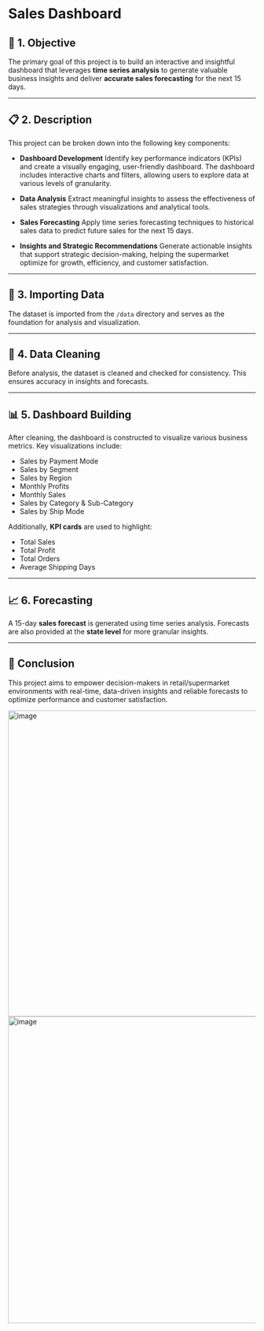 
# Sales Dashboard

## 📌 1. Objective

The primary goal of this project is to build an interactive and insightful dashboard that leverages **time series analysis** to generate valuable business insights and deliver **accurate sales forecasting** for the next 15 days.

---

## 📋 2. Description

This project can be broken down into the following key components:

* **Dashboard Development**
  Identify key performance indicators (KPIs) and create a visually engaging, user-friendly dashboard. The dashboard includes interactive charts and filters, allowing users to explore data at various levels of granularity.

* **Data Analysis**
  Extract meaningful insights to assess the effectiveness of sales strategies through visualizations and analytical tools.

* **Sales Forecasting**
  Apply time series forecasting techniques to historical sales data to predict future sales for the next 15 days.

* **Insights and Strategic Recommendations**
  Generate actionable insights that support strategic decision-making, helping the supermarket optimize for growth, efficiency, and customer satisfaction.

---

## 📂 3. Importing Data

The dataset is imported from the `/data` directory and serves as the foundation for analysis and visualization.

---

## 🧹 4. Data Cleaning

Before analysis, the dataset is cleaned and checked for consistency. This ensures accuracy in insights and forecasts.

---

## 📊 5. Dashboard Building

After cleaning, the dashboard is constructed to visualize various business metrics. Key visualizations include:

* Sales by Payment Mode
* Sales by Segment
* Sales by Region
* Monthly Profits
* Monthly Sales
* Sales by Category & Sub-Category
* Sales by Ship Mode

Additionally, **KPI cards** are used to highlight:

* Total Sales
* Total Profit
* Total Orders
* Average Shipping Days

---

## 📈 6. Forecasting

A 15-day **sales forecast** is generated using time series analysis.
Forecasts are also provided at the **state level** for more granular insights.

---

## 📌 Conclusion

This project aims to empower decision-makers in retail/supermarket environments with real-time, data-driven insights and reliable forecasts to optimize performance and customer satisfaction.

<img width="1106" height="621" alt="image" src="https://github.com/user-attachments/assets/f91471ab-93ac-42c4-8823-7a40a7fe0d75" />

<img width="1104" height="623" alt="image" src="https://github.com/user-attachments/assets/4652abf8-ff15-4bba-804d-0cd9ec3bb530" />

